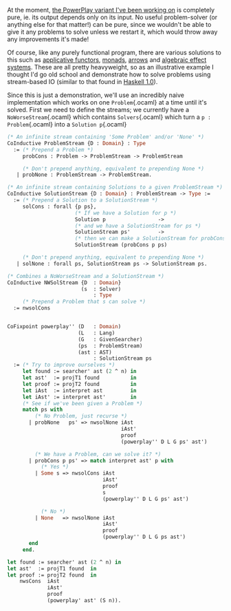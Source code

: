 At the
moment, [the PowerPlay variant I've been working on](/projects/powerplay/) is
completely pure, ie. its output depends only on its input. No useful
problem-solver (or anything else for that matter!) can be pure, since we
wouldn't be able to give it any problems to solve unless we restart it, which
would throw away any improvements it's made!

Of course, like any purely functional program, there are various solutions to
this such
as
[applicative functors](https://wiki.haskell.org/Applicative_functor),
[monads](http://www.haskell.org/haskellwiki/Monad_tutorials_timeline),
[arrows](https://www.haskell.org/arrows/)
and [algebraic effect systems](http://lambda-the-ultimate.org/node/4481). These
are all pretty heavyweight, so as an illustrative example I thought I'd go old
school and demonstrate how to solve problems using stream-based IO (similar to
that found
in
[Haskell 1.0](http://www.haskell.org/haskellwiki/Language_and_library_specification)).

Since this is just a demonstration, we'll use an incredibly naive implementation
which works on one `Problem`{.ocaml} at a time until it's solved. First we need
to define the streams; we currently have a `NoWorseStream`{.ocaml} which
contains `Solvers`{.ocaml} which turn a `p : Problem`{.ocaml} into a
`Solution p`{.ocaml}

```ocaml
(* An infinite stream containing 'Some Problem' and/or 'None' *)
CoInductive ProblemStream {D : Domain} : Type
  := (* Prepend a Problem *)
     probCons : Problem -> ProblemStream -> ProblemStream

     (* Don't prepend anything, equivalent to prepending None *)
   | probNone : ProblemStream -> ProblemStream.

(* An infinite stream containing Solutions to a given ProblemStream *)
CoInductive SolutionStream {D : Domain} : ProblemStream -> Type :=
  := (* Prepend a Solution to a SolutionStream *)
     solCons : forall {p ps},
                      (* If we have a Solution for p *)
                      Solution p                 ->
                      (* and we have a SolutionStream for ps *)
                      SolutionStream ps'         ->
                      (* then we can make a SolutionStream for probCons p ps *)
                      SolutionStream (probCons p ps)

     (* Don't prepend anything, equivalent to prepending None *)
   | solNone : forall ps, SolutionStream ps -> SolutionStream ps.

(* Combines a NoWorseStream and a SolutionStream *)
CoInductive NWSolStream {D  : Domain}
                        (s  : Solver)
                            : Type
     (* Prepend a Problem that s can solve *)
  := nwsolCons


CoFixpoint powerplay'' (D   : Domain)
                       (L   : Lang)
                       (G   : GivenSearcher)
                       (ps  : ProblemStream)
                       (ast : AST)
                            : SolutionStream ps
  := (* Try to improve ourselves *)
     let found := searcher' ast (2 ^ n) in
     let ast'  := projT1 found          in
     let proof := projT2 found          in
     let iAst  := interpret ast         in
     let iAst' := interpret ast'        in
     (* See if we've been given a Problem *)
     match ps with
         (* No Problem, just recurse *)
       | probNone   ps' => nwsolNone iAst
                                     iAst'
                                     proof
                                     (powerplay'' D L G ps' ast')

         (* We have a Problem, can we solve it? *)
       | probCons p ps' => match interpret ast' p with
           (* Yes *)
         | Some s => nwsolCons iAst
                               iAst'
                               proof
                               s
                               (powerplay'' D L G ps' ast')

           (* No *)
         | None   => nwsolNone iAst
                               iAst'
                               proof
                               (powerplay'' D L G ps ast')
       end
     end.

let found := searcher' ast (2 ^ n) in
let ast'  := projT1 found  in
let proof := projT2 found  in
    nwsCons  iAst
             iAst'
             proof
             (powerplay' ast' (S n)).

```

